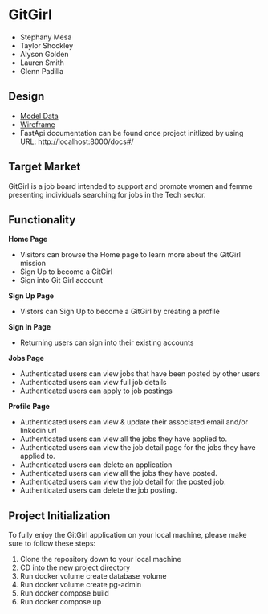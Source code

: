 # GitGirl

- Stephany Mesa
- Taylor Shockley
- Alyson Golden
- Lauren Smith
- Glenn Padilla

## Design
- [Model Data](https://gitlab.com/adas-allies/gitgirl/-/blob/44-read-me-journal/docs/data-model.md?ref_type=heads)
- [Wireframe](https://gitlab.com/adas-allies/gitgirl/-/blob/44-read-me-journal/docs/wireframe.md?ref_type=heads)
- FastApi documentation can be found once project initlized by using URL: http://localhost:8000/docs#/

## Target Market
GitGirl is a job board intended to support and promote women and femme presenting individuals searching for jobs in the Tech sector.


## Functionality
**Home Page**

- Visitors can browse the Home page to learn more about the GitGirl mission
- Sign Up to become a GitGirl
- Sign into Git Girl account

**Sign Up Page**
- Vistors can Sign Up to become a GitGirl by creating a profile

**Sign In Page**
- Returning users can sign into their existing accounts

**Jobs Page**
- Authenticated users can view jobs that have been posted by other users
- Authenticated users can view full job details
- Authenticated users can apply to job postings

**Profile Page**
- Authenticated users can view & update their associated email and/or linkedin url
- Authenticated users can view all the jobs they have applied to.
- Authenticated users can view the job detail page for the jobs they have applied to.
- Authenticated users can delete an application
- Authenticated users can view all the jobs they have posted.
- Authenticated users can view the job detail for the posted job.
- Authenticated users can delete the job posting.

## Project Initialization

To fully enjoy the GitGirl application on your local machine, please make sure to follow these steps:

1. Clone the repository down to your local machine
2. CD into the new project directory
3. Run docker volume create database_volume
4. Run docker volume create pg-admin
5. Run docker compose build
6. Run docker compose up
